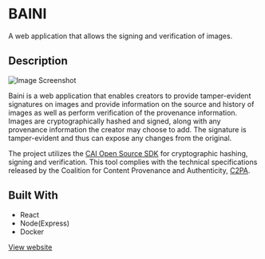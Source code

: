 # BAINI

A web application that allows the signing and verification of images.

## Description

![Image Screenshot](https://gi9pozqnuexhf2qt.public.blob.vercel-storage.com/Baini-AHSGlxIvUiO5CQE8d5ED4yosBSLGLz.png)

Baini is a web application that enables creators to provide tamper-evident signatures on images and provide information on the source and history of images as well as perform verification of the provenance information. Images are cryptographically hashed and signed, along with any provenance information the creator may choose to add. The signature is tamper-evident and thus can expose any changes from the original.

The project utilizes the [CAI Open Source SDK](https://opensource.contentauthenticity.org/docs/introduction) for cryptographic hashing, signing and verification. This tool complies with the technical specifications released by the Coalition for Content Provenance and Authenticity, [C2PA](https://c2pa.org/).

## Built With

- React
- Node(Express)
- Docker

[View website](https://baini-images.web.app/)
